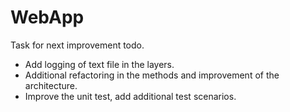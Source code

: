 # WebApp
Task for next improvement todo.
- Add logging of text file in the layers.
- Additional refactoring in the methods and improvement of the architecture.
- Improve the unit test, add additional test scenarios.
